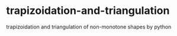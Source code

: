 # trapizoidation-and-triangulation
trapizoidation and triangulation of non-monotone shapes by python
